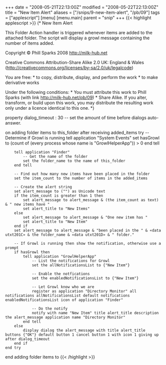 +++
date = "2008-05-21T22:13:00Z"
modified = "2008-05-22T22:13:00Z"
title = "New Item Alert"
aliases = ["/snips/9-new-item-alert", "/pb/09"]
tags = ["applescript"]
[menu]
  [menu.main]
    parent = "snip"
+++
{{< highlight applescript >}}
(*
New Item Alert

This Folder Action handler is triggered whenever items are added to the attached folder.
The script will display a growl message containing the number of items added.

Copyright © Phill Sparks 2008
http://milk-hub.net


Creative Commons Attribution-Share Alike 2.0 UK: England & Wales (http://creativecommons.org/licenses/by-sa/2.0/uk/legalcode)

You are free:
    * to copy, distribute, display, and perform the work
    * to make derivative works

Under the following conditions:
    * You must attribute this work to Phill Sparks (with link http://milk-hub.net/pb/09)
    * Share Alike. If you alter, transform, or build upon this work, you may distribute the resulting work only under a licence identical to this one.
*)

property dialog_timeout : 30 -- set the amount of time before dialogs auto-answer.

on adding folder items to this_folder after receiving added_items
    try
        -- Determine if Growl is running
        tell application "System Events"
            set hasGrowl to (count of (every process whose name is "GrowlHelperApp")) > 0
        end tell

        tell application "Finder"
            -- Get the name of the folder
            set the folder_name to the name of this_folder
        end tell

        -- Find out how many new items have been placed in the folder
        set the item_count to the number of items in the added_items

        -- Create the alert string
        set alert_message to ("") as Unicode text
        if the item_count is greater than 1 then
            set alert_message to alert_message & (the item_count as text) & " new items have "
            set alert_title to "New Items"
        else
            set alert_message to alert_message & "One new item has "
            set alert_title to "New Item"
        end if
        set alert_message to alert_message & "been placed in the " & «data utxt201C» & the folder_name & «data utxt201D» & " folder."

        -- If Growl is running then show the notification, otherwise use a prompt
        if hasGrowl then
            tell application "GrowlHelperApp"
                -- List the notifications for Growl
                set the allNotificationsList to {"New Item"}

                -- Enable the notfications
                set the enabledNotificationsList to {"New Item"}

                -- Let Growl know who we are
                register as application "Directory Monitor" all notifications allNotificationsList default notifications enabledNotificationsList icon of application "Finder"

                -- Do the notify
                notify with name "New Item" title alert_title description the alert_message application name "Directory Monitor"
            end tell
        else
            display dialog the alert_message with title alert_title buttons {"OK"} default button 1 cancel button 1 with icon 1 giving up after dialog_timeout
        end if
    end try
end adding folder items to
{{< /highlight >}}
